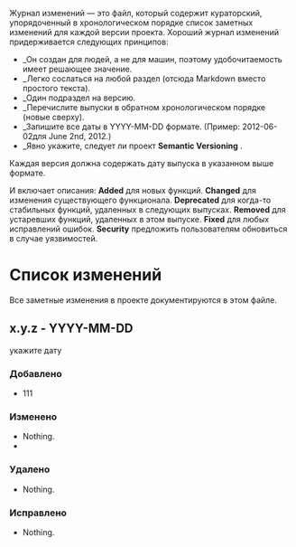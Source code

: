 Журнал изменений — это файл, который содержит кураторский, упорядоченный в хронологическом порядке список заметных изменений для каждой версии проекта.
Хороший журнал изменений придерживается следующих принципов:

- _Он создан для людей, а не для машин, поэтому удобочитаемость имеет решающее значение.
- _Легко сослаться на любой раздел (отсюда Markdown вместо простого текста).
- _Один подраздел на версию.
- _Перечислите выпуски в обратном хронологическом порядке (новые сверху).
- _Запишите все даты в YYYY-MM-DD формате. (Пример: 2012-06-02для June 2nd, 2012.)
- _Явно укажите, следует ли проект __Semantic Versioning__ .

Каждая версия должна содержать дату выпуска в указанном выше формате.

И включает описания:
__Added__ для новых функций.
__Changed__ для изменения существующего функционала.
__Deprecated__ для когда-то стабильных функций, удаленных в следующих выпусках.
__Removed__ для устаревших функций, удаленных в этом выпуске.
__Fixed__ для любых исправлений ошибок.
__Security__ предложить пользователям обновиться в случае уязвимостей.

# Список изменений 
Все заметные изменения в  проекте документируются в этом файле. 


## x.y.z - YYYY-MM-DD
укажите дату

### Добавлено 
- 111

### Изменено
- Nothing.
- 
### Удалено
- Nothing.

### Исправлено
- Nothing.
